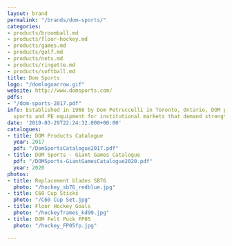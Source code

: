 ```yaml
---
layout: brand
permalink: "/brands/dom-sports/"
categories:
- products/broomball.md
- products/floor-hockey.md
- products/games.md
- products/golf.md
- products/nets.md
- products/ringette.md
- products/softball.md
title: Dom Sports
logo: "/domlogoarrow.gif"
website: http://www.domsports.com/
pdfs:
- "/dom-sports-2017.pdf"
info: Established in 1968 by Dom Petruccelli in Toronto, Ontario, DOM provides quality
  sports and PE equipment for institutional markets that demand strength and durability.
date: '2019-03-29T22:24:32.000+00:00'
catalogues:
- title: DOM Products Catalogue
  year: 2017
  pdf: "/DomSportsCatalogue2017.pdf"
- title: DOM Sports - Giant Games Catalogue
  pdf: "/DOMSports-GiantGamesCatalogue2020.pdf"
  year: 2020
photos:
- title: Replacement blades SB76
  photo: "/hockey_sb76_redblue.jpg"
- title: C60 Cup Sticks
  photo: "/C60 Cup Set.jpg"
- title: Floor Hockey Goals
  photo: "/hockeyframes_kd99.jpg"
- title: DOM Felt Puck FP05
  photo: "/hockey_FP05fp.jpg"

---
```

